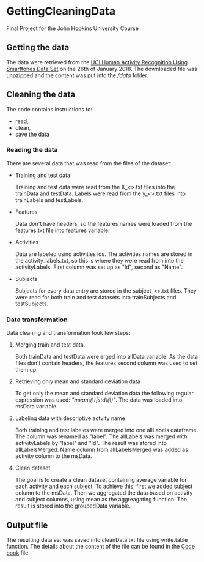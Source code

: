 # GettingCleaningData

Final Project for the John Hopkins University Course

## Getting the data

The data were retrieved from the [UCI Human Activity Recognition Using Smartfones Data Set](http://archive.ics.uci.edu/ml/datasets/Human+Activity+Recognition+Using+Smartphones) on the 26th of January 2018. The downloaded file was unpzipped and the content was put into the */data* folder.

## Cleaning the data

The code contains instructions to:
* read, 
* clean,
* save the data

### Reading the data

There are several data that was read from the files of the dataset:

* Training and test data

   Training and test data were read from the X_<>.txt files into the trainData and testData. Labels were read from the y_<>.txt files into trainLabels and testLabels.

* Features

   Data don't have headers, so the features names were loaded from the features.txt file into features variable.

* Activities

   Data are labeled using activities ids. The activities names are stored in the activity_labels.txt, so this is where they were read from into the activityLabels. First column was set up as "Id", second as "Name".

* Subjects

   Subjects for every data entry are stored in the subject_<>.txt files. They were read for both train and test datasets into trainSubjects and testSubjects.

### Data transformation
Data cleaning and transformation took few steps:

1. Merging train and test data.

   Both trainData and testData were erged into allData variable. As the data files don't contain headers, the features second column was used to set them up.

2. Retrieving only mean and standard deviation data

   To get only the mean and standard deviation data the following regular expression was used: *"mean\\(\\)|std\\(\\)"*. The data was loaded into msData variable.

3. Labeling data with descriptive actvity name

   Both training and test labeles were merged into one allLabels dataframe. The column was renamed as "label". The allLabels was merged with activityLabels by "label" and "Id". The result was stored into allLabelsMerged. Name column from allLabelsMerged was added as activity column to the msData.

4. Clean dataset

   The goal is to create a clean dataset containing average variable for each activity and each subject. To achieve this, first we added subject column to the msData. Then we aggregated the data based on activity and subject columns, using mean as the aggreagating function. The result is stored into the groupedData variable.

## Output file

The resulting data set was saved into cleanData.txt file using write.table function. The details about the content of the file can be found in the [Code book](CodeBook.md) file.